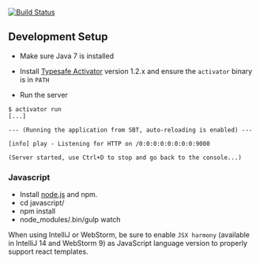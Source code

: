 [![Build Status](https://travis-ci.org/Graylog2/graylog2-web-interface.png)](https://travis-ci.org/Graylog2/graylog2-web-interface)

## Development Setup

* Make sure Java 7 is installed
* Install [Typesafe Activator](https://typesafe.com/activator) version 1.2.x and ensure the `activator` binary is in `PATH`

* Run the server

```
$ activator run
[...]

--- (Running the application from SBT, auto-reloading is enabled) ---

[info] play - Listening for HTTP on /0:0:0:0:0:0:0:0:9000

(Server started, use Ctrl+D to stop and go back to the console...)

```

### Javascript

* Install [node.js](http://nodejs.org/) and npm.
* cd javascript/
* npm install
* node_modules/.bin/gulp watch

When using IntelliJ or WebStorm, be sure to enable `JSX harmony` (available in IntelliJ 14 and WebStorm 9)
as JavaScript language version to properly support react templates.